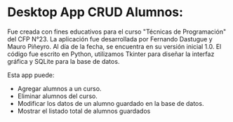 # Desktop App CRUD Alumnos:

Fue creada con fines educativos para el curso "Técnicas de Programación" del CFP N°23.
La aplicación fue desarrollada por Fernando Dastugue y Mauro Piñeyro.
Al día de la fecha, se encuentra en su versión inicial 1.0.
El código fue escrito en Python, utilizamos Tkinter para diseñar la interfaz gráfica y SQLite para la base de datos.

Esta app puede:

- Agregar alumnos a un curso.
- Eliminar alumnos del curso.
- Modificar los datos de un alumno guardado en la base de datos.
- Mostrar el listado total de alumnos guardados
